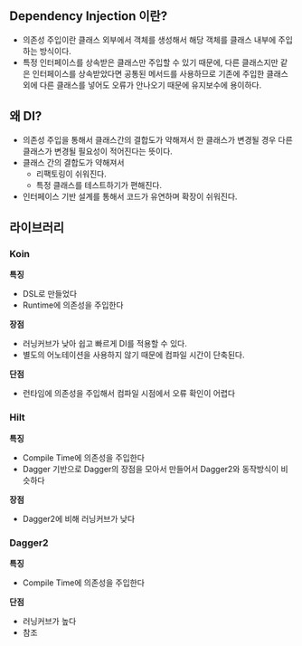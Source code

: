 ## Dependency Injection 이란?

- 의존성 주입이란 클래스 외부에서 객체를 생성해서 해당 객체를 클래스 내부에 주입하는 방식이다.
- 특정 인터페이스를 상속받은 클래스만 주입할 수 있기 때문에, 다른 클래스지만 같은 인터페이스를 상속받았다면 공통된 메서드를 사용하므로 기존에 주입한 클래스외에 다른 클래스를 넣어도 오류가 안나오기 때문에 유지보수에 용이하다.

## 왜 DI?

- 의존성 주입을 통해서 클래스간의 결합도가 약해져서 한 클래스가 변경될 경우 다른 클래스가 변경될 필요성이 적어진다는 뜻이다.
- 클래스 간의 결합도가 약해져서
    - 리팩토링이 쉬워진다.
    - 특정 클래스를 테스트하기가 편해진다.
- 인터페이스 기반 설계를 통해서 코드가 유연하며 확장이 쉬워진다.

## 라이브러리

### Koin

**특징**

- DSL로 만들었다
- Runtime에 의존성을 주입한다

**장점**

- 러닝커브가 낮아 쉽고 빠르게 DI를 적용할 수 있다.
- 별도의 어노테이션을 사용하지 않기 때문에 컴파일 시간이 단축된다.

**단점**

- 런타임에 의존성을 주입해서 컴파일 시점에서 오류 확인이 어렵다

### Hilt

**특징**

- Compile Time에 의존성을 주입한다
- Dagger 기반으로 Dagger의 장점을 모아서 만들어서 Dagger2와 동작방식이 비슷하다

**장점**

- Dagger2에 비해 러닝커브가 낮다

### Dagger2

**특징**

- Compile Time에 의존성을 주입한다

**단점**

- 러닝커브가 높다
- 참조

